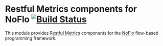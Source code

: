 Restful Metrics components for NoFlo [![Build Status](https://secure.travis-ci.org/noflo/noflo-restfulmetrics.png?branch=master)](https://travis-ci.org/noflo/noflo-restfulmetrics)
====================================

This module provides [Restful Metrics](http://www.restfulmetrics.com/) components for the [NoFlo](http://noflojs.org/) flow-based programming framework.
